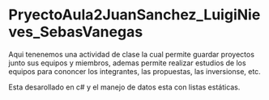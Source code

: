 # PryectoAula2JuanSanchez_LuigiNieves_SebasVanegas

Aqui tenenemos una actividad de clase la cual permite guardar proyectos junto sus equipos y miembros, ademas permite realizar estudios de los equipos para 
cononcer los integrantes, las propuestas, las inversionse, etc.

Esta desarollado en c# y el manejo de datos esta con listas estáticas.
